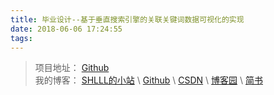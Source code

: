 ```yaml
---
title: 毕业设计--基于垂直搜索引擎的关联关键词数据可视化的实现
date: 2018-06-06 17:24:55
tags:
---
```


>项目地址： [Github](https://github.com/shlllshlll/keyvisual)  
>我的博客： [SHLLL的小站](http://shlll.me) \ [Github](https://shlllshlll.github.io/) \ [CSDN](http://blog.csdn.net/u011880112) \ [博客园](http://www.cnblogs.com/shlll/) \ [简书](https://www.jianshu.com/u/cbf8b521f6c2)
